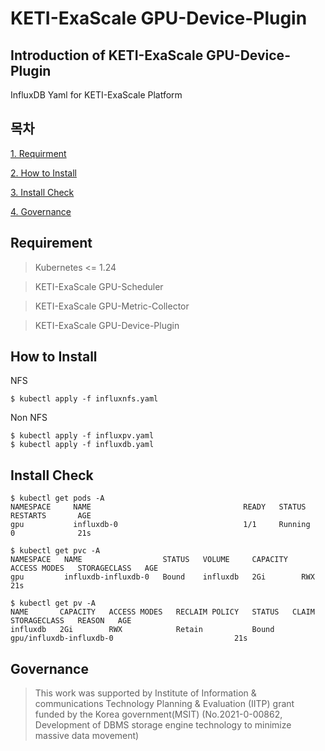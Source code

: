 # KETI-ExaScale GPU-Device-Plugin
## Introduction of KETI-ExaScale GPU-Device-Plugin
InfluxDB Yaml for KETI-ExaScale Platform

## 목차
[1. Requirment](#requirement)

[2. How to Install](#how-to-install)

[3. Install Check](#install-check)

[4. Governance](#governance)
## Requirement
> Kubernetes <= 1.24

> KETI-ExaScale GPU-Scheduler

> KETI-ExaScale GPU-Metric-Collector

> KETI-ExaScale GPU-Device-Plugin
## How to Install
NFS

    $ kubectl apply -f influxnfs.yaml
Non NFS

    $ kubectl apply -f influxpv.yaml
    $ kubectl apply -f influxdb.yaml
## Install Check

    $ kubectl get pods -A
    NAMESPACE     NAME                                  READY   STATUS      RESTARTS       AGE
    gpu           influxdb-0                            1/1     Running     0              21s

    $ kubectl get pvc -A
    NAMESPACE   NAME                  STATUS   VOLUME     CAPACITY   ACCESS MODES   STORAGECLASS   AGE
    gpu         influxdb-influxdb-0   Bound    influxdb   2Gi        RWX                           21s

    $ kubectl get pv -A
    NAME       CAPACITY   ACCESS MODES   RECLAIM POLICY   STATUS   CLAIM                     STORAGECLASS   REASON   AGE
    influxdb   2Gi        RWX            Retain           Bound    gpu/influxdb-influxdb-0                           21s

## Governance
> This work was supported by Institute of Information & communications Technology Planning & Evaluation (IITP) grant funded by the Korea government(MSIT) (No.2021-0-00862, Development of DBMS storage engine technology to minimize massive data movement)